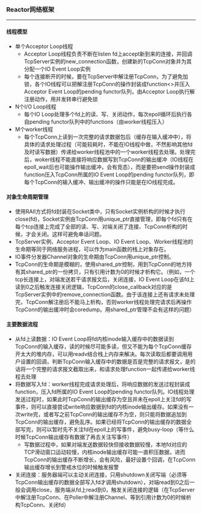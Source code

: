 ### Reactor网络框架
------
#### 线程模型
  * 单个Acceptor Loop线程
    * Acceptor Loop线程负责不断在listen fd上accept新到来的连接，并回调TcpServer实例的new_connection函数，创建新的TcpConn对象并为其分配一个IO Event Loop实例
    * 每个连接断开的时候，要在TcpServer中解注册TcpConn，为了避免加锁，各个IO线程可以把解注册TcpConn的操作封装成function<>并压入Acceptor Event Loop的pending functor队列，由Acceptor Loop执行解注册动作，用并发转串行避免锁
  * N个I/O Loop线程
    * 每个IO Loop处理多个fd上的读、写、关闭动作，每次epoll循环后执行各自pending functor队列中的functions（由worker线程压入）
  * M个worker线程
    * 每个TcpConn上读到一次完整的请求数据包后（缓存在输入缓冲中），将具体的请求处理过程（可能较耗时，不能在IO线程中做，不然影响其他fd及时读写数据）传递给worker线程池中的一个worker线程去处理。处理完后，woker线程不能直接将响应数据写到TcpConn的输出缓冲（IO线程在epoll_wait后也可能操作输出缓冲，会有竞态），而是要把send操作封装成function压入TcpConn所属的IO Event Loop的pending functor队列，即每个TcpConn的输入缓冲、输出缓冲的操作只能是在IO线程完成。
#### 对象生命周期管理
  * 使用RAII方式将fd封装在Socket类中，只有Socket实例析构的时候才执行close(fd)，Socket实例由TcpConn用unique_ptr直接管理，即每个fd只有在每个tcp连接上完成了全部的读、写、对端关闭了连接、TcpConn析构的时候，才会关闭。这样可避免串话问题。
  * TcpServer实例、Acceptor Event Loop、IO Event Loop、Worker线程池的生命期等同于网络服务进程，可以作为main函数的栈上对象存在。
  * IO事件分发器Channel对象的生命期由TcpConn用unique_ptr控制。
  * TcpConn的生命期是模糊的，使用shared_ptr控制，用到TcpConn的地方持有其shared_ptr的一份拷贝，只有引用计数为0的时候才析构它。（例如，一个tcp长连接上，对端发送若干请求报文后，关闭连接，IO Event Loop在该fd上读到0之后触发连接关闭逻辑，TcpConn的close_callback对应的是TcpServer实例中的remove_connection函数。由于该连接上还有请求未处理完，TcpConn解注册后不能马上析构，否则worker线程处理完请求后再操作TcpConn的输出缓冲时会coredump。用shared_ptr管理不会有这样的问题）
#### 主要数据流程
  * 从fd上读数据：IO Event Loop将fd内核inode输入缓存中的数据读到TcpConn的输入缓存，读的时候尽可能多读，但又不能为每个TcpConn缓存开太大的堆内存，可以用readv结合栈上内存来解决。每次读取后都要调用用户设置的回调，判断TcpConn输入缓存中的数据是否是完整的请求报文，是的话将一个完整的请求报文截取出来，和请求处理function一起传递给worker线程去处理
  * 将数据写入fd：worker线程完成请求处理后，将响应数据的发送过程封装成function，压入fd所属的IO Event Loop的pending functor队列。IO线程处理发送过程时，如果此时TcpConn的输出缓存为空且并未在epoll上关注fd的写事件，则可以直接尝试write响应数据到fd的内核inode输出缓存。如果没有一次write完，或者写之前TcpConn的输出缓存不为空，则只能将数据追加到TcpConn的输出缓存，避免乱序。如果已经将TcpConn的输出缓存的数据全部写完，则可以暂时先不关注fd在epoll上的写事件，避免busy-loop（等什么时候TcpConn输出缓存有数据了再去关注写事件）
    * 写数据过程中，如果对端发送数据较快但接收数据较慢，本地fd对应的TCP滑动窗口运动较慢，内核inode输出缓存可能一直积压数据，进而TcpConn的输出缓存不断增长，会有风险，最好设置个回调，在TcpConn输出缓存增长到警戒水位的时候触发报警
  * 关闭连接：服务器端可以主动关闭连接，只用shutdown关闭写端（必须等TcpConn输出缓存的数据全部写入fd才调用shutdown），对端read到0之后一般会调用close，服务端从fd上read到0，触发关闭连接的逻辑（在TcpServer中解注册TcpConn、在Poller中解注册Channel、等到引用计数为0的时候析构TcpConn、关闭fd）
